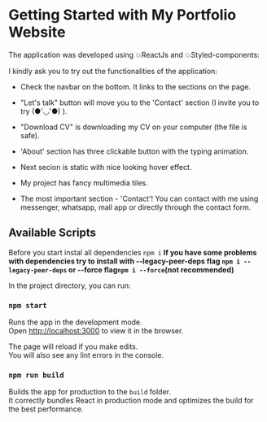 # Getting Started with My Portfolio Website

The application was developed using 💥ReactJs and 💥Styled-components:

I kindly ask you to try out the functionalities of the application:

- Check the navbar on the bottom. It links to the sections on the page.

- "Let's talk" button will move you to the 'Contact' section (I invite you to try (●'◡'●) ).

- "Download CV" is downloading my CV on your computer (the file is safe).

- 'About' section has three clickable button with the typing animation.

- Next secion is static with nice looking hover effect.

- My project has fancy multimedia tiles.

- The most important section - 'Contact'! You can contact with me using messenger, whatsapp, mail app or directly through the contact form.

## Available Scripts

Before you start instal all dependencies `npm i`
**If you have some problems with dependencies try to install with --legacy-peer-deps flag `npm i --legacy-peer-deps` or --force flag`npm i --force`(not recommended)**

In the project directory, you can run:

### `npm start`

Runs the app in the development mode.\
Open [http://localhost:3000](http://localhost:3000) to view it in the browser.

The page will reload if you make edits.\
You will also see any lint errors in the console.

### `npm run build`

Builds the app for production to the `build` folder.\
It correctly bundles React in production mode and optimizes the build for the best performance.
